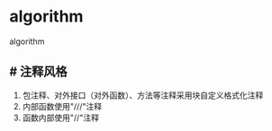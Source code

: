 # algorithm
algorithm

## # 注释风格
1. 包注释、对外接口（对外函数）、方法等注释采用块自定义格式化注释
2. 内部函数使用"///"注释
3. 函数内部使用"//"注释